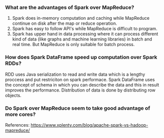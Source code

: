 ### What are the advantages of Spark over MapReduce?
1. Spark does in-memory computation and caching while MapReduce continue on disk after the map or reduce operation.
2. Spark has easy to follow API's while MapReduce is difficult to program. 
3. Spark has upper hand in data processing where it can process different kind of data (like graphs and machine learning libraries) in batch and real time. But MapReduce is only suitable for batch process.


### How does Spark DataFrame speed up computation over Spark RDDs?
RDD uses Java serialization to read and write data which is a lengthy proccess and put restriciton on spark performace.
Spark DataFrame uses the concept of schema in which you can describe the data and this in result improves the performance. Distribution of data is done by distributing row objects.

### Do Spark over MapReduce seem to take good advantage of more cores?

References:
https://www.xplenty.com/blog/apache-spark-vs-hadoop-mapreduce/